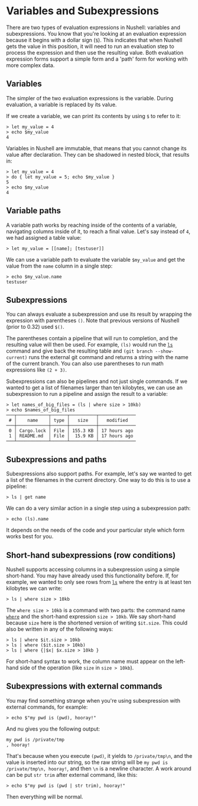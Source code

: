 # Variables and Subexpressions

There are two types of evaluation expressions in Nushell: variables and subexpressions. You know that you're looking at an evaluation expression because it begins with a dollar sign (`$`). This indicates that when Nushell gets the value in this position, it will need to run an evaluation step to process the expression and then use the resulting value. Both evaluation expression forms support a simple form and a 'path' form for working with more complex data.

## Variables

The simpler of the two evaluation expressions is the variable. During evaluation, a variable is replaced by its value.

If we create a variable, we can print its contents by using `$` to refer to it:

```
> let my_value = 4
> echo $my_value
4
```

Variables in Nushell are immutable, that means that you cannot change its value after declaration.
They can be shadowed in nested block, that results in:

```
> let my_value = 4
> do { let my_value = 5; echo $my_value }
5
> echo $my_value
4
```

## Variable paths

A variable path works by reaching inside of the contents of a variable, navigating columns inside of it, to reach a final value. Let's say instead of `4`, we had assigned a table value:

```
> let my_value = [[name]; [testuser]]
```

We can use a variable path to evaluate the variable `$my_value` and get the value from the `name` column in a single step:

```
> echo $my_value.name
testuser
```

## Subexpressions

You can always evaluate a subexpression and use its result by wrapping the expression with parentheses `()`. Note that previous versions of Nushell (prior to 0.32) used `$()`.

The parentheses contain a pipeline that will run to completion, and the resulting value will then be used. For example, `(ls)` would run the [`ls`](commands/ls.md) command and give back the resulting table and `(git branch --show-current)` runs the external git command and returns a string with the name of the current branch. You can also use parentheses to run math expressions like `(2 + 3)`.

Subexpressions can also be pipelines and not just single commands. If we wanted to get a list of filenames larger than ten kilobytes, we can use an subexpression to run a pipeline and assign the result to a variable:

```
> let names_of_big_files = (ls | where size > 10kb)
> echo $names_of_big_files
───┬────────────┬──────┬──────────┬──────────────
 # │    name    │ type │   size   │   modified
───┼────────────┼──────┼──────────┼──────────────
 0 │ Cargo.lock │ File │ 155.3 KB │ 17 hours ago
 1 │ README.md  │ File │  15.9 KB │ 17 hours ago
───┴────────────┴──────┴──────────┴──────────────
```

## Subexpressions and paths

Subexpressions also support paths. For example, let's say we wanted to get a list of the filenames in the current directory. One way to do this is to use a pipeline:

```
> ls | get name
```

We can do a very similar action in a single step using a subexpression path:

```
> echo (ls).name
```

It depends on the needs of the code and your particular style which form works best for you.

## Short-hand subexpressions (row conditions)

Nushell supports accessing columns in a subexpression using a simple short-hand. You may have already used this functionality before. If, for example, we wanted to only see rows from [`ls`](commands/ls.md) where the entry is at least ten kilobytes we can write:

```
> ls | where size > 10kb
```

The `where size > 10kb` is a command with two parts: the command name [`where`](commands/where.md) and the short-hand expression `size > 10kb`. We say short-hand because `size` here is the shortened version of writing `$it.size`. This could also be written in any of the following ways:

```
> ls | where $it.size > 10kb
> ls | where ($it.size > 10kb)
> ls | where {|$x| $x.size > 10kb }
```

For short-hand syntax to work, the column name must appear on the left-hand side of the operation (like `size` in `size > 10kb`).

## Subexpressions with external commands
You may find something strange when you're using subexpression with external commands, for example:

```
> echo $"my pwd is (pwd), hooray!"
```

And nu gives you the following output:

```
my pwd is /private/tmp
, hooray!
```

That's because when you execute `(pwd)`, it yields to `/private/tmp\n`, and the value is inserted into our string, so the raw string will be `my pwd is /private/tmp\n, hooray!`, and then `\n` is a newline character.  A work around can be put `str trim` after external command, like this:

```
> echo $"my pwd is (pwd | str trim), hooray!"
```

Then everything will be normal.
